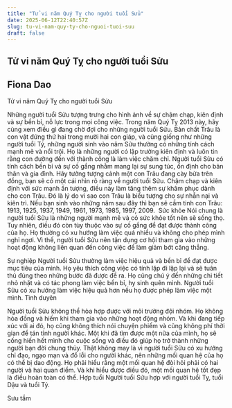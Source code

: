 ```yaml
---
title: "Tử vi năm Quý Tỵ cho người tuổi Sửu"
date: 2025-06-12T22:40:57Z
slug: tu-vi-nam-quy-ty-cho-nguoi-tuoi-suu
draft: false
---
```


## Tử vi năm Quý Tỵ cho người tuổi Sửu

## Fiona Dao

Tử vi năm Quý Tỵ cho người tuổi Sửu​

 ​Những người tuổi Sửu tượng trưng cho hình ảnh về sự chậm chạp, kiên định và sự bền bỉ, nỗ lực trong mọi công việc. Trong năm Quý Tỵ 2013 này, hãy cùng xem điều gì đang chờ đợi cho những người tuổi Sửu.
Bản chất
Trâu là con vật đứng thứ hai trong mười hai con giáp, và cũng giống như những người tuổi Tý, những người sinh vào năm Sửu thường có những tính cách mạnh mẽ và nổi trội. Họ là những người có lập trường kiên định và luôn tin rằng con đường đến với thành công là làm việc chăm chỉ.
Người tuổi Sửu có tính cách bền bỉ và sự cố gắng nhằm mang lại sự sung túc, ổn định cho bản thân và gia đình. Hãy tưởng tượng cảnh một con Trâu đang cày bừa trên đồng, bạn sẽ có một cái nhìn rõ ràng về người tuổi Sửu.
Chậm chạp và kiên định với sức mạnh ấn tượng, điều này làm tăng thêm sự khâm phục dành cho con Trâu. Đó là lý do vì sao con Trâu là biểu tượng cho sự nhẫn nại và kiên trì.
Nếu bạn sinh vào những năm sau đây thì bạn sẽ cầm tinh con Trâu: 1913, 1925, 1937, 1949, 1961, 1973, 1985, 1997, 2009.
 ​
Sức khỏe
Nói chung là người tuổi Sửu là những người mạnh mẽ và có sức khỏe tốt nên sẽ sống thọ. Tuy nhiên, điều đó còn tùy thuộc vào sự cố gắng để đạt được thành công của họ.
Họ thường có xu hướng làm việc quá nhiều và không cho phép mình nghỉ ngơi. Vì thế, người tuổi Sửu nên tận dụng cơ hội tham gia vào những hoạt động không liên quan đến công việc để làm giảm bớt căng thẳng.

Sự nghiệp
Người tuổi Sửu thường làm việc hiệu quả và bền bỉ để đạt được mục tiêu của mình. Họ yêu thích công việc có tính lặp đi lặp lại và sẽ tuân thủ đúng theo những bước đã được đề ra.
Họ cũng chú ý đến những chi tiết nhỏ nhặt và có tác phong làm việc bền bỉ, hy sinh quên mình. Người tuổi Sửu có xu hướng làm việc hiệu quả hơn nếu họ được phép làm việc một mình.
Tình duyên

 ​Người tuổi Sửu không thể hòa hợp được với môi trường đội nhóm. Họ không hòa đồng và hiếm khi tham gia vào những hoạt động nhóm. Và khi đang tiếp xúc với ai đó, họ cũng không thích nói chuyện phiếm và cũng không phí thời gian để tán tỉnh người khác.
Một khi đã tìm được một nửa của mình, họ sẽ cống hiến hết mình cho cuộc sống và điều đó giúp họ trở thành những người bạn đời chung thủy. Thật không may là vì người tuổi Sửu có xu hướng chỉ đạo, ngạo mạn và đổ lỗi cho người khác, nên những mối quan hệ của họ có thể bị dao động.
Họ phải hiểu rằng một mối quan hệ đòi hỏi phải có hai người và hai quan điểm. Và khi hiểu được điều đó, một mối quan hệ tốt đẹp là điều hoàn toàn có thể.
Hợp tuổi 
Người tuổi Sửu hợp với người tuổi Tỵ, tuổi Dậu và tuổi Tý.
 
Sưu tầm